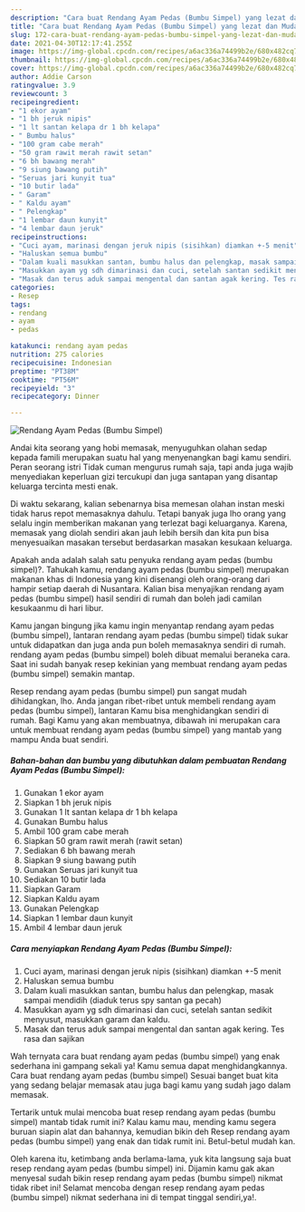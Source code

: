 ```yaml
---
description: "Cara buat Rendang Ayam Pedas (Bumbu Simpel) yang lezat dan Mudah Dibuat"
title: "Cara buat Rendang Ayam Pedas (Bumbu Simpel) yang lezat dan Mudah Dibuat"
slug: 172-cara-buat-rendang-ayam-pedas-bumbu-simpel-yang-lezat-dan-mudah-dibuat
date: 2021-04-30T12:17:41.255Z
image: https://img-global.cpcdn.com/recipes/a6ac336a74499b2e/680x482cq70/rendang-ayam-pedas-bumbu-simpel-foto-resep-utama.jpg
thumbnail: https://img-global.cpcdn.com/recipes/a6ac336a74499b2e/680x482cq70/rendang-ayam-pedas-bumbu-simpel-foto-resep-utama.jpg
cover: https://img-global.cpcdn.com/recipes/a6ac336a74499b2e/680x482cq70/rendang-ayam-pedas-bumbu-simpel-foto-resep-utama.jpg
author: Addie Carson
ratingvalue: 3.9
reviewcount: 3
recipeingredient:
- "1 ekor ayam"
- "1 bh jeruk nipis"
- "1 lt santan kelapa dr 1 bh kelapa"
- " Bumbu halus"
- "100 gram cabe merah"
- "50 gram rawit merah rawit setan"
- "6 bh bawang merah"
- "9 siung bawang putih"
- "Seruas jari kunyit tua"
- "10 butir lada"
- " Garam"
- " Kaldu ayam"
- " Pelengkap"
- "1 lembar daun kunyit"
- "4 lembar daun jeruk"
recipeinstructions:
- "Cuci ayam, marinasi dengan jeruk nipis (sisihkan) diamkan +-5 menit"
- "Haluskan semua bumbu"
- "Dalam kuali masukkan santan, bumbu halus dan pelengkap, masak sampai mendidih (diaduk terus spy santan ga pecah)"
- "Masukkan ayam yg sdh dimarinasi dan cuci, setelah santan sedikit menyusut, masukkan garam dan kaldu."
- "Masak dan terus aduk sampai mengental dan santan agak kering. Tes rasa dan sajikan"
categories:
- Resep
tags:
- rendang
- ayam
- pedas

katakunci: rendang ayam pedas 
nutrition: 275 calories
recipecuisine: Indonesian
preptime: "PT38M"
cooktime: "PT56M"
recipeyield: "3"
recipecategory: Dinner

---
```



![Rendang Ayam Pedas (Bumbu Simpel)](https://img-global.cpcdn.com/recipes/a6ac336a74499b2e/680x482cq70/rendang-ayam-pedas-bumbu-simpel-foto-resep-utama.jpg)

Andai kita seorang yang hobi memasak, menyuguhkan olahan sedap kepada famili merupakan suatu hal yang menyenangkan bagi kamu sendiri. Peran seorang istri Tidak cuman mengurus rumah saja, tapi anda juga wajib menyediakan keperluan gizi tercukupi dan juga santapan yang disantap keluarga tercinta mesti enak.

Di waktu  sekarang, kalian sebenarnya bisa memesan olahan instan meski tidak harus repot memasaknya dahulu. Tetapi banyak juga lho orang yang selalu ingin memberikan makanan yang terlezat bagi keluarganya. Karena, memasak yang diolah sendiri akan jauh lebih bersih dan kita pun bisa menyesuaikan masakan tersebut berdasarkan masakan kesukaan keluarga. 



Apakah anda adalah salah satu penyuka rendang ayam pedas (bumbu simpel)?. Tahukah kamu, rendang ayam pedas (bumbu simpel) merupakan makanan khas di Indonesia yang kini disenangi oleh orang-orang dari hampir setiap daerah di Nusantara. Kalian bisa menyajikan rendang ayam pedas (bumbu simpel) hasil sendiri di rumah dan boleh jadi camilan kesukaanmu di hari libur.

Kamu jangan bingung jika kamu ingin menyantap rendang ayam pedas (bumbu simpel), lantaran rendang ayam pedas (bumbu simpel) tidak sukar untuk didapatkan dan juga anda pun boleh memasaknya sendiri di rumah. rendang ayam pedas (bumbu simpel) boleh dibuat memalui beraneka cara. Saat ini sudah banyak resep kekinian yang membuat rendang ayam pedas (bumbu simpel) semakin mantap.

Resep rendang ayam pedas (bumbu simpel) pun sangat mudah dihidangkan, lho. Anda jangan ribet-ribet untuk membeli rendang ayam pedas (bumbu simpel), lantaran Kamu bisa menghidangkan sendiri di rumah. Bagi Kamu yang akan membuatnya, dibawah ini merupakan cara untuk membuat rendang ayam pedas (bumbu simpel) yang mantab yang mampu Anda buat sendiri.

<!--inarticleads1-->

##### Bahan-bahan dan bumbu yang dibutuhkan dalam pembuatan Rendang Ayam Pedas (Bumbu Simpel):

1. Gunakan 1 ekor ayam
1. Siapkan 1 bh jeruk nipis
1. Gunakan 1 lt santan kelapa dr 1 bh kelapa
1. Gunakan  Bumbu halus
1. Ambil 100 gram cabe merah
1. Siapkan 50 gram rawit merah (rawit setan)
1. Sediakan 6 bh bawang merah
1. Siapkan 9 siung bawang putih
1. Gunakan Seruas jari kunyit tua
1. Sediakan 10 butir lada
1. Siapkan  Garam
1. Siapkan  Kaldu ayam
1. Gunakan  Pelengkap
1. Siapkan 1 lembar daun kunyit
1. Ambil 4 lembar daun jeruk




<!--inarticleads2-->

##### Cara menyiapkan Rendang Ayam Pedas (Bumbu Simpel):

1. Cuci ayam, marinasi dengan jeruk nipis (sisihkan) diamkan +-5 menit
1. Haluskan semua bumbu
1. Dalam kuali masukkan santan, bumbu halus dan pelengkap, masak sampai mendidih (diaduk terus spy santan ga pecah)
1. Masukkan ayam yg sdh dimarinasi dan cuci, setelah santan sedikit menyusut, masukkan garam dan kaldu.
1. Masak dan terus aduk sampai mengental dan santan agak kering. Tes rasa dan sajikan




Wah ternyata cara buat rendang ayam pedas (bumbu simpel) yang enak sederhana ini gampang sekali ya! Kamu semua dapat menghidangkannya. Cara buat rendang ayam pedas (bumbu simpel) Sesuai banget buat kita yang sedang belajar memasak atau juga bagi kamu yang sudah jago dalam memasak.

Tertarik untuk mulai mencoba buat resep rendang ayam pedas (bumbu simpel) mantab tidak rumit ini? Kalau kamu mau, mending kamu segera buruan siapin alat dan bahannya, kemudian bikin deh Resep rendang ayam pedas (bumbu simpel) yang enak dan tidak rumit ini. Betul-betul mudah kan. 

Oleh karena itu, ketimbang anda berlama-lama, yuk kita langsung saja buat resep rendang ayam pedas (bumbu simpel) ini. Dijamin kamu gak akan menyesal sudah bikin resep rendang ayam pedas (bumbu simpel) nikmat tidak ribet ini! Selamat mencoba dengan resep rendang ayam pedas (bumbu simpel) nikmat sederhana ini di tempat tinggal sendiri,ya!.

